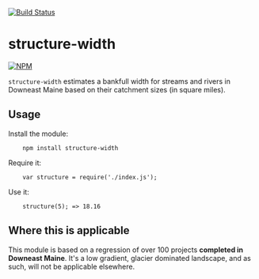 [![Build Status](https://travis-ci.org/salmonhabitat/structure-width.svg?branch=master)](https://travis-ci.org/salmonhabitat/structure-width)

structure-width
===============

[![NPM](https://nodei.co/npm/structure-width.png?mini=true)](https://nodei.co/npm/structure-width/)

`structure-width` estimates a bankfull width for streams and rivers in Downeast Maine based on their catchment sizes (in square miles).

Usage
-----

Install the module:

		npm install structure-width

Require it:

		var structure = require('./index.js');

Use it:

		structure(5); => 18.16

Where this is applicable
------------------------

This module is based on a regression of over 100 projects **completed in Downeast Maine**. It's a low gradient, glacier dominated landscape, and as such, will not be applicable elsewhere.
